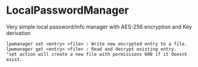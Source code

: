 # LocalPasswordManager
Very simple local password/info manager with AES-256 encryption and Key derivation

```
lpwmanager set <entry> <file> : Write new encrypted entry to a file.
lpwmanager get <entry> <file> : Read and decrypt existing entry.
"set action will create a new file with permissions 600 if it doesnt exist.
```
